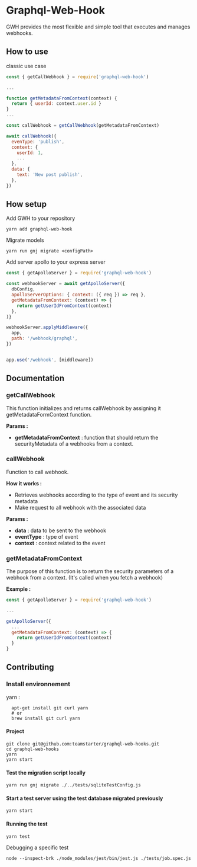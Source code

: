 # Graphql-Web-Hook

GWH provides the most flexible and simple tool that executes and manages webhooks.

## How to use

classic use case

```js
const { getCallWebhook } = require('graphql-web-hook')

...

function getMetadataFromContext(context) {
  return { userId: context.user.id }
}
...

const callWebhook = getCallWebhook(getMetadataFromContext)

await callWebhook({
  evenType: 'publish',
  context: {
    userId: 1,
    ...
  },
  data: {
    text: 'New post publish',
  },
})
```

## How setup

Add GWH to your repository

```
yarn add graphql-web-hook
```

Migrate models

```
yarn run gnj migrate <configPath>
```

Add server apollo to your express server

```js
const { getApolloServer } = require('graphql-web-hook')

const webhookServer = await getApolloServer({
  dbConfig,
  apolloServerOptions: { context: ({ req }) => req },
  getMetadataFromContext: (context) => {
    return getUserIdFromContext(context)
  },
)}

webhookServer.applyMiddleware({
  app,
  path: '/webhook/graphql',
})


app.use('/webhook', [middleware])
```

## Documentation

### getCallWebhook

This function initializes and returns callWebhook by assigning it getMetadataFormContext function.

**Params :**

- **getMetadataFromContext** : function that should return the securityMetadata of a webhooks from a context.

### callWebhook

Function to call webhook.

**How it works :** <br />

- Retrieves webhooks according to the type of event and its security metadata
- Make request to all webhook with the associated data

**Params :**

- **data** : data to be sent to the webhook
- **eventType** : type of event
- **context** : context related to the event

### getMetadataFromContext

The purpose of this function is to return the security parameters of a webhook from a context. (It's called when you fetch a webhook)

**Example :**

```js
const { getApolloServer } = require('graphql-web-hook')

...

getApolloServer({
  ...
  getMetadataFromContext: (context) => {
    return getUserIdFromContext(context)
  }
}
```

## Contributing

### Install environnement

yarn :

```
  apt-get install git curl yarn
  # or
  brew install git curl yarn
```

#### Project

```
git clone git@github.com:teamstarter/graphql-web-hooks.git
cd graphql-web-hooks
yarn
yarn start
```

#### Test the migration script locally

```
yarn run gnj migrate ./../tests/sqliteTestConfig.js
```

#### Start a test server using the test database migrated previously

```
yarn start
```

#### Running the test

```
yarn test
```

Debugging a specific test

```
node --inspect-brk ./node_modules/jest/bin/jest.js ./tests/job.spec.js
```
